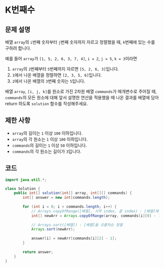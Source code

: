 # K번째수

## 문제 설명
배열 `array`의 `i`번째 숫자부터 `j`번째 숫자까지 자르고 정렬했을 때, `k`번째에 있는 수를 구하려 합니다.

예를 들어 `array`가 `[1, 5, 2, 6, 3, 7, 4]`, `i = 2`, `j = 5`, `k = 3`이라면

1. `array`의 `2`번째부터 `5`번째까지 자르면 `[5, 2, 6, 3]`입니다.
2. `1`에서 나온 배열을 정렬하면 `[2, 3, 5, 6]`입니다.
3. `2`에서 나온 배열의 `3`번째 숫자는 `5`입니다.

배열 `array`, `[i, j, k]`를 원소로 가진 2차원 배열 `commands`가 매개변수로 주어질 때, `commands`의 모든 원소에 대해 앞서 설명한 연산을 적용했을 때 나온 결과를 배열에 담아 return 하도록 `solution` 함수를 작성해주세요.

## 제한 사항
- `array`의 길이는 `1` 이상 `100` 이하입니다.
- `array`의 각 원소는 `1` 이상 `100` 이하입니다.
- `commands`의 길이는 `1` 이상 `50` 이하입니다.
- `commands`의 각 원소는 길이가 `3`입니다.

## 코드

```java
import java.util.*;

class Solution {
    public int[] solution(int[] array, int[][] commands) {
        int[] answer = new int[commands.length];
        
        for (int i = 0; i < commands.length; i++) {
            // Arrays.copyOfRange([배열], 시작 index, 끝 index) : [배열]에서 시작 index 부터 끝 index - 1 까지의 배열을 복사하여 반환
            int[] newArr = Arrays.copyOfRange(array, commands[i][0] - 1, commands[i][1]);
            
            // Arrays.sort([배열]) : [배열]을 오름차순 정렬
            Arrays.sort(newArr);
            
            answer[i] = newArr[commands[i][2] - 1];
        }
        
        return answer;
    }
}
```